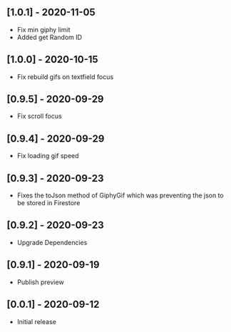 ## [1.0.1] - 2020-11-05
* Fix min giphy limit 
* Added get Random ID

## [1.0.0] - 2020-10-15
* Fix rebuild gifs on textfield focus

## [0.9.5] - 2020-09-29
* Fix scroll focus


## [0.9.4] - 2020-09-29
* Fix loading gif speed

## [0.9.3] - 2020-09-23
* Fixes the toJson method of GiphyGif which was preventing the json to be stored in Firestore

## [0.9.2] - 2020-09-23
* Upgrade Dependencies

## [0.9.1] - 2020-09-19
* Publish preview


## [0.0.1] - 2020-09-12
* Initial release
